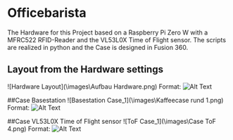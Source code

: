 # Officebarista
The Hardware for this Project based on a Raspberry Pi Zero W with a MFRC522 RFID-Reader and the VL53L0X Time of Flight sensor. The scripts are realized in python and the Case is designed in Fusion 360.

## Layout from the Hardware settings
![Hardware Layout](\images\Aufbau Hardware.png)
Format: ![Alt Text](url)

##Case Basestation
![Basestation Case_1](\images\Kaffeecase rund 1.png)
Format: ![Alt Text](url)

##Case VL53L0X Time of Flight sensor
![ToF Case_1](\images\Case ToF 4.png)
Format: ![Alt Text](url)




